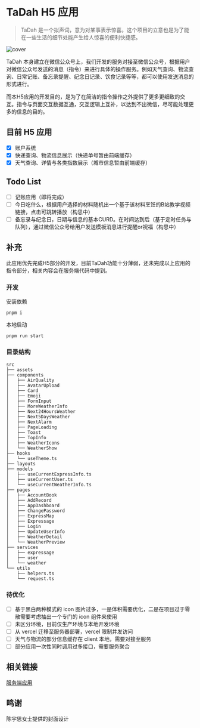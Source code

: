 # TaDah H5 应用

> TaDah 是一个拟声词，意为对某事表示惊喜。这个项目的立意也是为了能在一些生活的细节处能产生给人惊喜的便利快捷感。

![cover](https://headimage-1259237065.cos.ap-hongkong.myqcloud.com/WechatIMG224.png)

TaDah 本身建立在微信公众号上，我们开发的服务对接至微信公众号，根据用户对微信公众号发送的消息（指令）来进行具体的操作服务。例如天气查询、物流查询、日常记账、备忘录提醒、纪念日记录、饮食记录等等，都可以使用发送消息的形式进行。

而本H5应用的开发目的，是为了在简洁的指令操作之外提供了更多更细致的交互。指令与页面交互数据互通，交互逻辑上互补，以达到不出微信，尽可能处理更多的信息的目的。

## 目前 H5 应用

- [x] 账户系统
- [x] 快递查询、物流信息展示（快递单号暂由前端缓存）
- [x] 天气查询、详情与各类指数展示（城市信息暂由前端缓存）

## Todo List

- [ ] 记账应用（即将完成）
- [ ] 今日吃什么，根据用户选择的材料随机出一个基于该材料烹饪的B站教学视频链接，点击可跳转播放（构思中）
- [ ] 备忘录与纪念日，日期与信息的基本CURD。在时间达到后（基于定时任务与队列），通过微信公众号给用户发送模板消息进行提醒or祝福（构思中）

## 补充

此应用优先完成H5部分的开发，目前TaDah功能十分薄弱，还未完成以上应用的指令部分，相关内容会在服务端代码中提到。

### 开发

安装依赖

```shell
pnpm i
```

本地启动

```shell
pnpm run start
```

### 目录结构

```text
src
├── assets
├── components
│   ├── AirQuality
│   ├── AvatarUpload
│   ├── Card
│   ├── Emoji
│   ├── FormInput
│   ├── MoreWeatherInfo
│   ├── Next24HoursWeather
│   ├── Next5DaysWeather
│   ├── NextAlarm
│   ├── PageLoading
│   ├── Toast
│   ├── TopInfo
│   ├── WeatherIcons
│   └── WeatherShow
├── hooks
│   └── useTheme.ts
├── layouts
├── models
│   ├── useCurrentExpressInfo.ts
│   ├── useCurrentUser.ts
│   └── useCurrentWeatherInfo.ts
├── pages
│   ├── AccountBook
│   ├── AddRecord
│   ├── AppDashboard
│   ├── ChangePassword
│   ├── ExpressMap
│   ├── Expressage
│   ├── Login
│   ├── UpdateUserInfo
│   ├── WeatherDetail
│   └── WeatherPreview
├── services
│   ├── expressage
│   ├── user
│   └── weather
└── utils
    ├── helpers.ts
    └── request.ts
```

### 待优化

- [ ] 基于黑白两种模式的 icon 图片过多，一是体积需要优化，二是在项目过于零散需要考虑抽出一个专门的 icon 组件来使用
- [ ] 未区分环境，目前仅生产环境与本地开发环境
- [ ] 从 vercel 迁移至服务器部署，vercel 限制并发访问
- [ ] 天气与物流的部分信息缓存在 client 本地，需要对接至服务
- [ ] 部分应用一次性同时调用过多接口，需要服务聚合

## 相关链接

[服务端应用](https://github.com/cyanthing-tadah/TaDah)

## 鸣谢

陈宇思女士提供的封面设计


